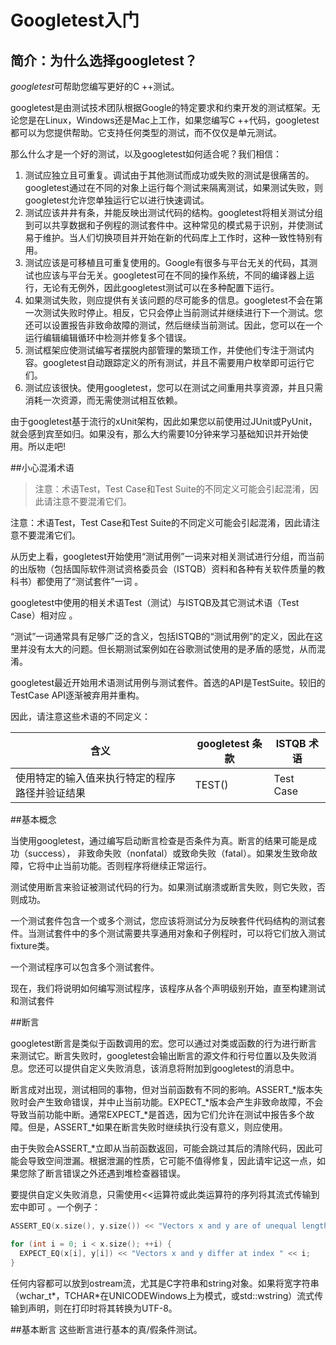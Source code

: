 # Googletest入门

## 简介：为什么选择googletest？

*googletest*可帮助您编写更好的C ++测试。

googletest是由测试技术团队根据Google的特定要求和约束开发的测试框架。无论您是在Linux，Windows还是Mac上工作，如果您编写C ++代码，googletest都可以为您提供帮助。它支持任何类型的测试，而不仅仅是单元测试。

那么什么才是一个好的测试，以及googletest如何适合呢？我们相信：

1. 测试应独立且可重复。调试由于其他测试而成功或失败的测试是很痛苦的。googletest通过在不同的对象上运行每个测试来隔离测试，如果测试失败，则googletest允许您单独运行它以进行快速调试。
2. 测试应该井井有条，并能反映出测试代码的结构。googletest将相关测试分组到可以共享数据和子例程的测试套件中。这种常见的模式易于识别，并使测试易于维护。当人们切换项目并开始在新的代码库上工作时，这种一致性特别有用。
3. 测试应该是可移植且可重复使用的。Google有很多与平台无关的代码，其测试也应该与平台无关。googletest可在不同的操作系统，不同的编译器上运行，无论有无例外，因此googletest测试可以在多种配置下运行。
4. 如果测试失败，则应提供有关该问题的尽可能多的信息。googletest不会在第一次测试失败时停止。相反，它只会停止当前测试并继续进行下一个测试。您还可以设置报告非致命故障的测试，然后继续当前测试。因此，您可以在一个运行编辑编辑循环中检测并修复多个错误。
5. 测试框架应使测试编写者摆脱内部管理的繁琐工作，并使他们专注于测试内容。googletest自动跟踪定义的所有测试，并且不需要用户枚举即可运行它们。
6. 测试应该很快。使用googletest，您可以在测试之间重用共享资源，并且只需消耗一次资源，而无需使测试相互依赖。

由于googletest基于流行的xUnit架构，因此如果您以前使用过JUnit或PyUnit，就会感到宾至如归。如果没有，那么大约需要10分钟来学习基础知识并开始使用。所以走吧!

##小心混淆术语

> 注意：术语Test，Test Case和Test Suite的不同定义可能会引起混淆，因此请注意不要混淆它们。

注意：术语Test，Test Case和Test Suite的不同定义可能会引起混淆，因此请注意不要混淆它们。

从历史上看，googletest开始使用“测试用例”一词来对相关测试进行分组，而当前的出版物（包括国际软件测试资格委员会（ISTQB）资料和各种有关软件质量的教科书）都使用了“测试套件”一词 。

googletest中使用的相关术语Test（测试）与ISTQB及其它测试术语（Test Case）相对应 。

“测试”一词通常具有足够广泛的含义，包括ISTQB的“测试用例”的定义，因此在这里并没有太大的问题。但长期测试案例如在谷歌测试使用的是矛盾的感觉，从而混淆。

googletest最近开始用术语测试用例与测试套件。首选的API是TestSuite。较旧的TestCase API逐渐被弃用并重构。

因此，请注意这些术语的不同定义：

| 含义                                           | googletest 条款 | ISTQB 术语 |
| ---------------------------------------------- | --------------- | ---------- |
| 使用特定的输入值来执行特定的程序路径并验证结果 | TEST()          | Test Case  |

##基本概念

当使用googletest，通过编写启动断言检查是否条件为真。断言的结果可能是成功（success）， 非致命失败（nonfatal）或致命失败（fatal）。如果发生致命故障，它将中止当前功能。否则程序将继续正常运行。

测试使用断言来验证被测试代码的行为。如果测试崩溃或断言失败，则它失败，否则成功。

一个测试套件包含一个或多个测试，您应该将测试分为反映套件代码结构的测试套件。当测试套件中的多个测试需要共享通用对象和子例程时，可以将它们放入测试fixture类。

一个测试程序可以包含多个测试套件。

现在，我们将说明如何编写测试程序，该程序从各个声明级别开始，直至构建测试和测试套件

##断言

googletest断言是类似于函数调用的宏。您可以通过对类或函数的行为进行断言来测试它。断言失败时，googletest会输出断言的源文件和行号位置以及失败消息。您还可以提供自定义失败消息，该消息将附加到googletest的消息中。

断言成对出现，测试相同的事物，但对当前函数有不同的影响。ASSERT_*版本失败时会产生致命错误，并中止当前功能。EXPECT_*版本会产生非致命故障，不会导致当前功能中断。通常EXPECT_*是首选，因为它们允许在测试中报告多个故障。但是，ASSERT_*如果在断言失败时继续执行没有意义，则应使用。

由于失败会ASSERT_*立即从当前函数返回，可能会跳过其后的清除代码，因此可能会导致空间泄漏。根据泄漏的性质，它可能不值得修复，因此请牢记这一点，如果您除了断言错误之外还遇到堆检查器错误。

要提供自定义失败消息，只需使用<<运算符或此类运算符的序列将其流式传输到宏中即可 。一个例子：

```C++
ASSERT_EQ(x.size(), y.size()) << "Vectors x and y are of unequal length";

for (int i = 0; i < x.size(); ++i) {
  EXPECT_EQ(x[i], y[i]) << "Vectors x and y differ at index " << i;
}
```

任何内容都可以放到ostream流，尤其是C字符串和string对象。如果将宽字符串（wchar_t*，TCHAR*在UNICODEWindows上为模式，或std::wstring）流式传输到声明，则在打印时将其转换为UTF-8。

##基本断言
这些断言进行基本的真/假条件测试。

